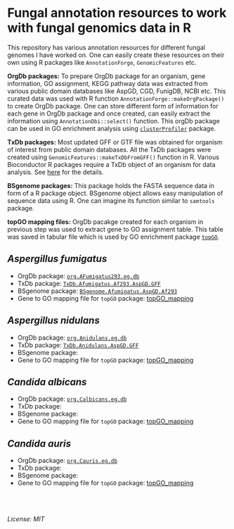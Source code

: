 # Fungal annotation resources to work with fungal genomics data in R
This repository has various annotation resources for different fungal genomes I have worked on. One can easily create these resources on their own using R packages like ``AnnotationForge``, ``GenomicFeatures`` etc.

**OrgDb packages:** To prepare OrgDb package for an organism, gene information, GO assignment, KEGG pathway data was extracted from various public domain databases like AspGD, CGD, FunigDB, NCBI etc. This curated data was used with R function ``AnnotationForge::makeOrgPackage()`` to create OrgDb package. One can store different form of information for each gene in OrgDb package and once created, can easily extract the information using ``AnnotationDbi::select()`` function. This orgDb package can be used in GO enrichment analysis using [``clusterProfiler``](https://bioconductor.org/packages/release/bioc/html/clusterProfiler.html) package. 


**TxDb packages:** Most updated GFF or GTF file was obtained for organism of interest from public domain databases. All the TxDb packages were created using ``GenomicFeatures::makeTxDbFromGFF()`` function in R. Various Bioconductor R packages require a TxDb object of an organism for data analysis. See [here](https://bioconductor.org/packages/release/bioc/html/GenomicFeatures.html) for the details.

**BSgenome packages:** This package holds the FASTA sequence data in form of a R package object. BSgenome object allows easy manipulation of sequence data using R. One can imagine its function similar to ``samtools`` package.

**topGO mapping files:** OrgDb pacakge created for each organism in previous step was used to extract gene to GO assignment table. This table was saved in tabular file which is used by GO enrichment package [``topGO``](https://bioconductor.org/packages/release/bioc/html/topGO.html).

## *Aspergillus fumigatus*
- OrgDb package: [``org.AFumigatus293.eg.db``](A_fumigatus/org.AFumigatus293.eg.db)
- TxDb package: [``TxDb.Afumigatus.Af293.AspGD.GFF``](A_fumigatus/TxDb.Afumigatus.Af293.AspGD.GFF)
- BSgenome package: [``BSgenome.Afumigatus.AspGD.Af293``](A_fumigatus/BSgenome.Afumigatus.AspGD.Af293)
- Gene to GO mapping file for ``topGO`` package: [topGO_mapping](A_fumigatus/topGO_mapping)

## *Aspergillus nidulans*
- OrgDb package: [``org.Anidulans.eg.db``](A_nidulans/org.Anidulans.eg.db)
- TxDb package: [``TxDb.Anidulans.AspGD.GFF``](A_nidulans/TxDb.Anidulans.AspGD.GFF)
- BSgenome package: 
- Gene to GO mapping file for ``topGO`` package: [topGO_mapping](A_nidulans/topGO_mapping)

## *Candida albicans*
- OrgDb package: [``org.Calbicans.eg.db``](C_albicans/org.Calbicans.eg.db)
- TxDb package: 
- BSgenome package: 
- Gene to GO mapping file for ``topGO`` package: [topGO_mapping](C_albicans/topGO_mapping)

## *Candida auris*
- OrgDb package: [``org.Cauris.eg.db``](C_auris/org.Cauris.eg.db)
- TxDb package: [](C_auris/)
- BSgenome package: [](C_auris/)
- Gene to GO mapping file for ``topGO`` package: [topGO_mapping](C_auris/topGO_mapping)


<br><br><br>
*License: MIT*

